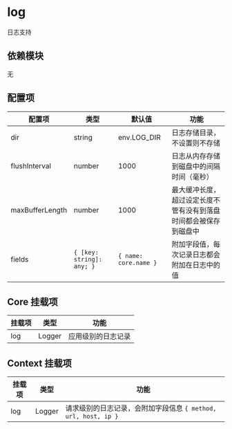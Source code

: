 # log

日志支持

## 依赖模块

无

## 配置项

| 配置项 | 类型 | 默认值 | 功能 |
| ----- | --- | ----- | ---- |
| dir | string | env.LOG_DIR | 日志存储目录，不设置则不存储
| flushInterval | number | 1000 | 日志从内存存储到磁盘中的间隔时间（毫秒）
| maxBufferLength | number | 1000 | 最大缓冲长度，超过设定长度不管有没有到落盘时间都会被保存到磁盘中
| fields | `{ [key: string]: any; }` | `{ name: core.name }` | 附加字段值，每次记录日志都会附加在日志中的值

## Core 挂载项

| 挂载项 | 类型 | 功能 |
| ----- | --- | ---- |
| log | Logger | 应用级别的日志记录

## Context 挂载项

| 挂载项 | 类型 | 功能 |
| ----- | --- | ---- |
| log | Logger | 请求级别的日志记录，会附加字段信息 `{ method, url, host, ip }`
